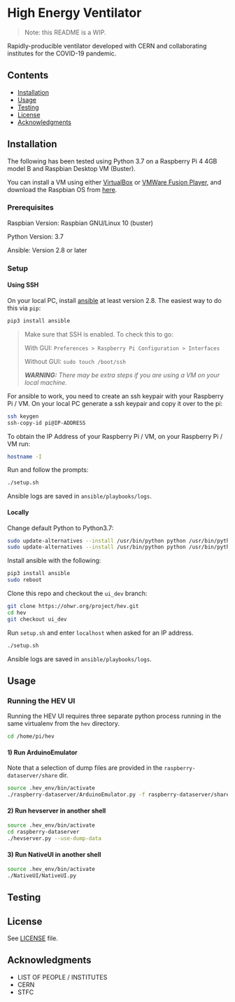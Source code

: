 # High Energy Ventilator

> Note: this README is a WIP.

Rapidly-producible ventilator developed with CERN and collaborating institutes for the COVID-19 pandemic.

## Contents

* [Installation](#installation)
* [Usage](#usage)
* [Testing](#testing)
* [License](#license)
* [Acknowledgments](#acknowledgments)

## Installation

The following has been tested using Python 3.7 on a Raspberry Pi 4 4GB model B and Raspbian Desktop VM (Buster).

You can install a VM using either [VirtualBox](https://www.virtualbox.org/) or [VMWare Fusion Player](https://www.vmware.com/products/fusion.html), and download the Raspbian OS from [here](https://www.raspberrypi.org/software/raspberry-pi-desktop/).

### Prerequisites

Raspbian Version: Raspbian GNU/Linux 10 (buster)

Python Version: 3.7

Ansible: Version 2.8 or later

### Setup

#### Using SSH

On your local PC, install [ansible](https://docs.ansible.com/ansible/latest/installation_guide/index.html) at least version 2.8. The easiest way to do this via `pip`:

```bash
pip3 install ansible
```

> Make sure that SSH is enabled. To check this to go:
>
> With GUI: `Preferences > Raspberry Pi Configuration > Interfaces`
>
> Without GUI: `sudo touch /boot/ssh`
>
> ***WARNING:** There may be extra steps if you are using a VM on your local machine.*

For ansible to work, you need to create an ssh keypair with your Raspberry Pi / VM. On your local PC generate a ssh keypair and copy it over to the pi:

```bash
ssh keygen
ssh-copy-id pi@IP-ADDRESS
```

To obtain the IP Address of your Raspberry Pi / VM, on your Raspberry Pi / VM run:

```bash
hostname -I
```

Run and follow the prompts:

```bash
./setup.sh
```

Ansible logs are saved in `ansible/playbooks/logs`.

#### Locally

Change default Python to Python3.7:

```bash
sudo update-alternatives --install /usr/bin/python python /usr/bin/python2.7 1
sudo update-alternatives --install /usr/bin/python python /usr/bin/python3.7 2
```

Install ansible with the following:

```bash
pip3 install ansible
sudo reboot
```

Clone this repo and checkout the `ui_dev` branch:

```bash
git clone https://ohwr.org/project/hev.git
cd hev
git checkout ui_dev
```

Run `setup.sh` and enter `localhost` when asked for an IP address.

```bash
./setup.sh
```

Ansible logs are saved in `ansible/playbooks/logs`.

## Usage

### Running the HEV UI

Running the HEV UI requires three separate python process running in the same virtualenv from the `hev` directory.

```bash
cd /home/pi/hev
```

#### 1) Run ArduinoEmulator

Note that a selection of dump files are provided in the `raspberry-dataserver/share` dir.

```bash
source .hev_env/bin/activate
./raspberry-dataserver/ArduinoEmulator.py -f raspberry-dataserver/share/B6-20201207.dump
```

#### 2) Run hevserver in another shell

```bash
source .hev_env/bin/activate
cd raspberry-dataserver
./hevserver.py --use-dump-data
```

#### 3) Run NativeUI in another shell

```bash
source .hev_env/bin/activate
./NativeUI/NativeUI.py
```

## Testing

## License

See [LICENSE](LICENCE.txt) file.

## Acknowledgments

* LIST OF PEOPLE / INSTITUTES
* CERN
* STFC

